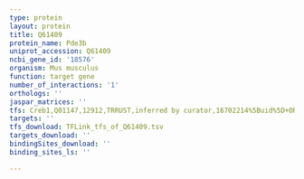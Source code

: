 ```yaml
---
type: protein
layout: protein
title: Q61409
protein_name: Pde3b
uniprot_accession: Q61409
ncbi_gene_id: '18576'
organism: Mus musculus
function: target gene
number_of_interactions: '1'
orthologs: ''
jaspar_matrices: ''
tfs: Creb1,Q01147,12912,TRRUST,inferred by curator,16702214%5Buid%5D+OR+29087512%5Buid%5D,Yes
targets: ''
tfs_download: TFLink_tfs_of_Q61409.tsv
targets_download: ''
bindingSites_download: ''
binding_sites_ls: ''

---
```

